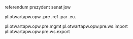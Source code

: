 referendum 
prezydent 
senat 
jow 


pl.otwartapw.opw
		.pre
		.ref
		.par
		.eu.
		

pl.otwartapw.opw.pre.mgmt
pl.otwartapw.opw.pre.ws.import
pl.otwartapw.opw.pre.ws.export
